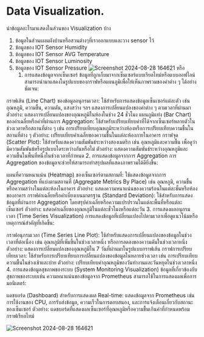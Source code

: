 # Data Visualization.
นำข้อมูลอะไรมาแสดงในส่วนของ Visualization บ้าง

1. ข้อมูลในส่วนแผนผังบ้านหรือสวนต่างๆที่เราออกแบบและวาง sensor ไว้
2. ข้อมูลของ IOT Sensor Humidity
3. ข้อมูลของ IOT Sensor AVG Temperature
4. ข้อมูลของ IOT Sensor Luminosity
5. ข้อมูลของ IOT Sensor Pressure
![Screenshot 2024-08-28 164621](https://github.com/user-attachments/assets/fa580613-0962-434d-94dd-eb0da87dea05)
หรือ
   1. การแสดงข้อมูลจากเซ็นเซอร์
ข้อมูลที่ถูกเก็บมาจากเซ็นเซอร์แบบเรียลไทม์หรือแบบออฟไลน์สามารถนำมาแสดงในรูปแบบของกราฟหรือแผนภูมิเพื่อให้เห็นภาพรวมของค่าต่าง ๆ ได้อย่างชัดเจน:

กราฟเส้น (Line Chart) ของข้อมูลอนุกรมเวลา:
ใช้สำหรับการแสดงข้อมูลเซ็นเซอร์แต่ละตัว เช่น อุณหภูมิ, ความชื้น, ความดัน, แสงสว่าง ฯลฯ แสดงการเปลี่ยนแปลงของค่าต่าง ๆ ตามเวลาที่ผ่านมา
ตัวอย่าง: แสดงการเปลี่ยนแปลงของอุณหภูมิในห้องในช่วง 24 ชั่วโมง
แผนภูมิแท่ง (Bar Chart) ของค่าเฉลี่ยหรือค่าที่ผ่านการ Aggregation:
ใช้สำหรับเปรียบเทียบค่าที่ได้จากเซ็นเซอร์หลายตัวในช่วงเวลาหรือสถานที่ต่าง ๆ เช่น การเปรียบเทียบอุณหภูมิระหว่างห้องหรือการเปรียบเทียบความชื้นในสถานที่ต่าง ๆ
ตัวอย่าง: เปรียบเทียบค่าเฉลี่ยของความชื้นในแต่ละห้องภายในอาคาร
กราฟจุด (Scatter Plot):
ใช้สำหรับแสดงความสัมพันธ์ระหว่างสองเมตริก เช่น อุณหภูมิและความชื้น เพื่อดูว่ามีความสัมพันธ์หรือรูปแบบใดระหว่างกันหรือไม่
ตัวอย่าง: แสดงความสัมพันธ์ระหว่างอุณหภูมิและความชื้นในพื้นที่หนึ่งในช่วงเวลาที่กำหนด
2. การแสดงข้อมูลจากการ Aggregation
การ Aggregation ของข้อมูลจะช่วยให้สามารถทำสรุปผลที่แสดงภาพรวมได้ดียิ่งขึ้น:

แผนที่ความหนาแน่น (Heatmap) ของเซ็นเซอร์ตามสถานที่:
ใช้แสดงข้อมูลจากการ Aggregation ที่แบ่งตามสถานที่ (Aggregate Metrics By Place) เช่น อุณหภูมิ, ความชื้น หรือความสว่างในแต่ละห้องในอาคาร
ตัวอย่าง: แสดงความหนาแน่นของความร้อนในแต่ละชั้นหรือห้องของอาคาร
กราฟค่าเฉลี่ยหรือค่าเบี่ยงเบนมาตรฐาน (Standard Deviation):
ใช้สำหรับการแสดงข้อมูลที่ผ่านการ Aggregation โดยสรุปค่าเฉลี่ยหรือความแปรปรวนในแต่ละพื้นที่หรือแต่ละเซ็นเซอร์
ตัวอย่าง: แสดงค่าเฉลี่ยของอุณหภูมิในแต่ละชั่วโมงหรือแต่ละวัน
3. การแสดงผลอนุกรมเวลา (Time Series Visualization)
การแสดงข้อมูลที่เปลี่ยนแปลงไปตามเวลาเพื่อดูแนวโน้มหรือเหตุการณ์สำคัญที่เกิดขึ้น:

กราฟอนุกรมเวลา (Time Series Line Plot):
ใช้สำหรับแสดงการเปลี่ยนแปลงของข้อมูลในช่วงเวลาที่ต่อเนื่อง เช่น อุณหภูมิที่เพิ่มขึ้นในช่วงเวลาหนึ่ง หรือการลดลงของความดันในช่วงเวลาหนึ่ง
ตัวอย่าง: แสดงการเปลี่ยนแปลงของอุณหภูมิใน 7 วันที่ผ่านมาในรูปแบบกราฟเส้น
กราฟการเปรียบเทียบเวลา:
ใช้สำหรับการเปรียบเทียบการเปลี่ยนแปลงของข้อมูลในหลายช่วงเวลา เช่น การเปรียบเทียบความชื้นในช่วงเช้าและบ่าย
ตัวอย่าง: เปรียบเทียบค่าอุณหภูมิของวันทำงานและวันหยุดในช่วงเวลาหนึ่ง
4. การแสดงข้อมูลสุขภาพของระบบ (System Monitoring Visualization)
ข้อมูลที่เกี่ยวข้องกับสุขภาพของระบบเช่น ความหนาแน่นของข้อมูลจาก Prometheus สามารถใช้ในการแสดงผลเพื่อการมอนิเตอร์:

แดชบอร์ด (Dashboard) สำหรับการแสดงผล Real-time:
แสดงข้อมูลจาก Prometheus เช่น การใช้งานของ CPU, การรับส่งข้อมูล, ความเร็วในการตอบสนอง, และการแจ้งเตือนเกี่ยวกับสถานะของเซ็นเซอร์
ตัวอย่าง: แดชบอร์ดที่แสดงผลเซ็นเซอร์ที่อุณหภูมิหรือความชื้นเกินค่าที่กำหนดพร้อมกราฟเรียลไทม์


![Screenshot 2024-08-28 164621](https://github.com/user-attachments/assets/fa580613-0962-434d-94dd-eb0da87dea05)
